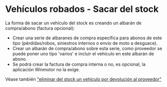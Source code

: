 # Vehículos robados - Sacar del stock

La forma de sacar un vehículo del stock es creando un albarán de compra/abono (factura opcional):

* Crear una serie de albaranes de compra específica para abonos de este tipo (pérdidas/robos, siniestros internos o envío de moto a desguace).
* Crear un albarán de compra/abono sobre esta serie, como proveedor se puede poner uno tipo 'varios' e incluir el vehículo en este albarán de abono.
* Se podrá crear la factura de compra interna o no, es opcional, la aplicación Winmotor no la exige.

Véase también ["eliminar del stock un vehículo por devolución al proveedor"](../tutoriales/eliminar-del-stock-un-vehiculo.md)
